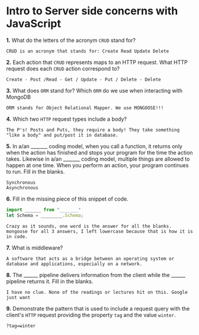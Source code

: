# Intro to Server side concerns with JavaScript

**1.** What do the letters of the acronym `CRUD` stand for?
<!-- enter you answer in the space below -->
```
CRUD is an acronym that stands for: Create Read Update Delete
```
**2.** Each action that `CRUD` represents maps to an HTTP request. What HTTP request does each `CRUD` action correspond to?
<!-- enter you answer in the space below -->
```
Create - Post /Read - Get / Update - Put / Delete - Delete
```
**3.** What does `ORM` stand for? Which `ORM` do we use when interacting with MongoDB
<!-- enter you answer in the space below -->
```
ORM stands for Object Relational Mapper. We use MONGOOSE!!!
```
**4.** Which two `HTTP` request types include a body?
<!-- enter you answer in the space below -->
```
The P's! Posts and Puts, they require a body! They take something "like a body" and put/post it in database.
```
**5.** In a/an _______ coding model, when you call a function, it returns only when the action has finished and stops your program for the time the action takes. Likewise in a/an _______ coding model, multiple things are allowed to happen at one time. When you perform an action, your program continues to run.  Fill in the blanks.
<!-- enter you answer in the space below -->
```
Synchronous
Asynchronous 

```

**6.** Fill in the missing piece of this snippet of code.
```js
import ______ from "_______"
let Schema = ________.Schema;
```
<!-- enter you answer in the space below -->
```
Crazy as it sounds, one word is the answer for all the blanks. mongoose for all 3 answers, I left lowercase because that is how it is in code.
```
**7.** What is middleware?
<!-- enter you answer in the space below -->
```
A software that acts as a bridge between an operating system or database and applications, especially on a network. 
```
**8.** The ______ pipeline delivers information from the client while the ______ pipeline returns it. Fill in the blanks. 
<!-- enter you answer in the space below -->
```
I have no clue. None of the readings or lectures hit on this. Google just want
```
**9.** 
Demonstrate the pattern that is used to include a request query with the client's `HTTP` request providing the property `tag` and the value `winter`.
<!-- enter you answer in the space below -->
```
?tag=winter
```